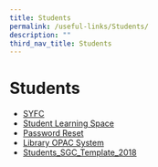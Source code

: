 ```yaml
---
title: Students
permalink: /useful-links/Students/
description: ""
third_nav_title: Students
---
```

# Students
*   <a href="http://www.syfc.sg/" target="_blank">SYFC</a>
*   [Student Learning Space](https://vle.learning.moe.edu.sg/login)
*   [Password Reset](https://tinyurl.com/tksspwreset)
*   [Library OPAC System](https://schoolibrary.moe.edu.sg/tanjongkatongsec/cgi-bin/spydus.exe/MSGTRN/WPAC/HOME)
*   [Students\_SGC\_Template\_2018](https://tanjongkatongsec.moe.edu.sg/wp-content/uploads/2017/03/Students_SGC_Template_2018.doc)
